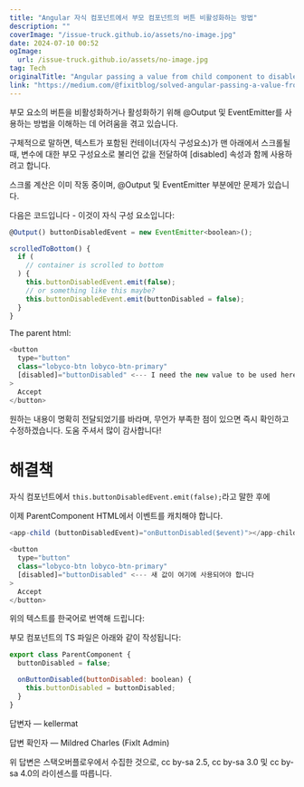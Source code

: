 ```yaml
---
title: "Angular 자식 컴포넌트에서 부모 컴포넌트의 버튼 비활성화하는 방법"
description: ""
coverImage: "/issue-truck.github.io/assets/no-image.jpg"
date: 2024-07-10 00:52
ogImage: 
  url: /issue-truck.github.io/assets/no-image.jpg
tag: Tech
originalTitle: "Angular passing a value from child component to disable button in parent component"
link: "https://medium.com/@fixitblog/solved-angular-passing-a-value-from-child-component-to-disable-button-in-parent-component-349101a0943c"
---
```



부모 요소의 버튼을 비활성화하거나 활성화하기 위해 @Output 및 EventEmitter를 사용하는 방법을 이해하는 데 어려움을 겪고 있습니다.

구체적으로 말하면, 텍스트가 포함된 컨테이너(자식 구성요소)가 맨 아래에서 스크롤될 때, 변수에 대한 부모 구성요소로 불리언 값을 전달하여 [disabled] 속성과 함께 사용하려고 합니다.

스크롤 계산은 이미 작동 중이며, @Output 및 EventEmitter 부분에만 문제가 있습니다.

다음은 코드입니다 - 이것이 자식 구성 요소입니다:

<div class="content-ad"></div>

```js
@Output() buttonDisabledEvent = new EventEmitter<boolean>();

scrolledToBottom() {
  if (
    // container is scrolled to bottom
  ) {
    this.buttonDisabledEvent.emit(false);
    // or something like this maybe?
    this.buttonDisabledEvent.emit(buttonDisabled = false);
  }
}
```

The parent html:

```js
<button
  type="button"
  class="lobyco-btn lobyco-btn-primary"
  [disabled]="buttonDisabled" <--- I need the new value to be used here
>
  Accept
</button>
```

원하는 내용이 명확히 전달되었기를 바라며, 무언가 부족한 점이 있으면 즉시 확인하고 수정하겠습니다. 도움 주셔서 많이 감사합니다!

<div class="content-ad"></div>

# 해결책

자식 컴포넌트에서 `this.buttonDisabledEvent.emit(false);`라고 말한 후에 

이제 ParentComponent HTML에서 이벤트를 캐치해야 합니다.
```js
<app-child (buttonDisabledEvent)="onButtonDisabled($event)"></app-child>

<button
  type="button"
  class="lobyco-btn lobyco-btn-primary"
  [disabled]="buttonDisabled" <--- 새 값이 여기에 사용되어야 합니다
>
  Accept
</button>
```

<div class="content-ad"></div>

위의 텍스트를 한국어로 번역해 드립니다:

부모 컴포넌트의 TS 파일은 아래와 같이 작성됩니다:

```js
export class ParentComponent {
  buttonDisabled = false;

  onButtonDisabled(buttonDisabled: boolean) {
    this.buttonDisabled = buttonDisabled;
  }
}
```

답변자 — kellermat

답변 확인자 — Mildred Charles (FixIt Admin)

<div class="content-ad"></div>

위 답변은 스택오버플로우에서 수집한 것으로, cc by-sa 2.5, cc by-sa 3.0 및 cc by-sa 4.0의 라이센스를 따릅니다.